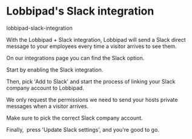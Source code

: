 # Lobbipad's Slack integration
lobbipad-slack-integration

With the Lobbipad + Slack integration, Lobbipad will send a Slack direct message to your employees every time a visitor arrives to see them.‍

On our integrations page you can find the Slack option.

Start by enabling the Slack integration. 

Then, pick 'Add to Slack' and start the process of linking your Slack company account to Lobbipad. 

We only request the permissions we need to send your hosts private messages when a visitor arrives. 

Make sure to pick the correct Slack company account.

Finally,  press 'Update Slack settings', and you're good to go.
